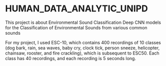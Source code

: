 # HUMAN_DATA_ANALYTIC_UNIPD
This project is about Environmental Sound Classification Deep CNN models for the Classification of Environmental Sounds from various common sounds

For my project, I used ESC-10, which contains 400 recordings of 10 classes (dog bark, rain, sea waves, baby cry, clock tick, person sneeze, helicopter, chainsaw, rooster, and fire crackling), which is subsequent to ESC50. Each class has 40 recordings, and each recording is 5 seconds long.

